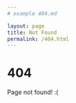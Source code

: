 ```yaml
---
# example 404.md

layout: page
title: Not Found
permalink: /404.html
---
```


# 404

Page not found! :(